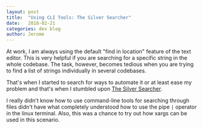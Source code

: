 ```yaml
---
layout: post
title:  "Using CLI Tools: The Silver Searcher"
date:   2018-02-21
categories: dev blog
author: Jerome
---
```


At work, I am always using the default "find in location" feature of the text
editor. This is very helpful if you are searching for a specific string in the
whole codebase. The task, however, becomes tedious when you are trying to find
a list of strings individually in several codebases.

That's when I started to search for ways to automate it or at least ease my
problem and that's when I stumbled upon [The Silver Searcher][ag-searcher].

I really didn't know how to use command-line tools for searching through files 
didn't have what completely understood how to use the pipe `|` operator in the 
linux terminal. Also, this was a chance to try out how xargs can be used in this
scenario. 



[ag-searcher]: http://sample.com
